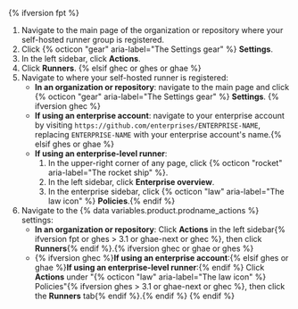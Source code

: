 {% ifversion fpt %}
1. Navigate to the main page of the organization or repository where your self-hosted runner group is registered.
2. Click {% octicon "gear" aria-label="The Settings gear" %} **Settings**.
3. In the left sidebar, click **Actions**.
4. Click **Runners**.
{% elsif ghec or ghes or ghae %}
1. Navigate to where your self-hosted runner is registered:
   * **In an organization or repository**: navigate to the main page and click {% octicon "gear" aria-label="The Settings gear" %} **Settings**. {% ifversion ghec %}
   * **If using an enterprise account**: navigate to your enterprise account by visiting `https://github.com/enterprises/ENTERPRISE-NAME`, replacing `ENTERPRISE-NAME` with your enterprise account's name.{% elsif ghes or ghae %}
   * **If using an enterprise-level runner**:
     1. In the upper-right corner of any page, click {% octicon "rocket" aria-label="The rocket ship" %}.
     2. In the left sidebar, click **Enterprise overview**.
     3. In the enterprise sidebar, click {% octicon "law" aria-label="The law icon" %} **Policies**.{% endif %}
2. Navigate to the {% data variables.product.prodname_actions %} settings:
   * **In an organization or repository**: Click **Actions** in the left sidebar{% ifversion fpt or ghes > 3.1 or ghae-next or ghec %}, then click **Runners**{% endif %}.{% ifversion ghec or ghae or ghes %}
   * {% ifversion ghec %}**If using an enterprise account**:{% elsif ghes or ghae %}**If using an enterprise-level runner**:{% endif %} Click **Actions** under "{% octicon "law" aria-label="The law icon" %} Policies"{% ifversion ghes > 3.1 or ghae-next or ghec %}, then click the **Runners** tab{% endif %}.{% endif %}
{% endif %}

